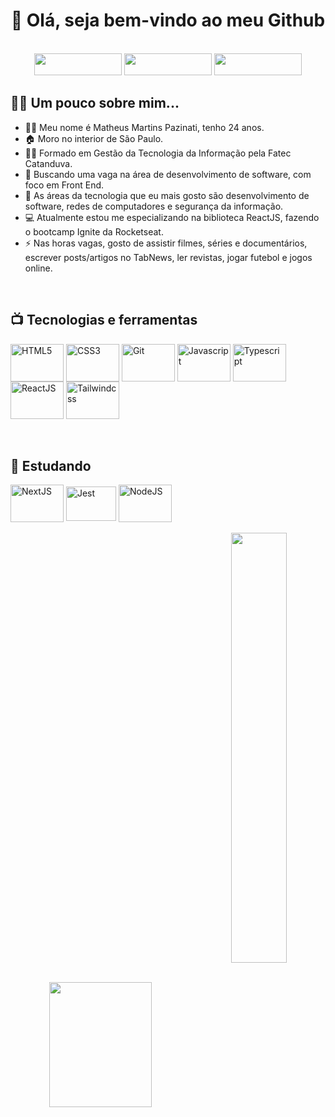 <h1 align="center">👋 Olá, seja bem-vindo ao meu Github</h1>
<br>
<div align="center">
  <a href="mailto:matheuspazinati@gmail.com" target="_blank"> <img src="https://img.shields.io/badge/Gmail-D14836?style=for-the-badge&logo=gmail&logoColor=white" width="140" height="35"></a>  
  <a href="https://www.linkedin.com/in/matheus-pazinati-287925197/" target="_blank"><img src="https://img.shields.io/badge/LinkedIn-0077B5?style=for-the-badge&logo=linkedin&logoColor=white" width="140" height="35"></a>
  <a href="https://www.tabnews.com.br/matheuspazinati" target="_blank"><img src="https://img.shields.io/static/v1?label=&message=TabNews&color=blueviolet&style=for-the-badge&logo=powershell&logoColor=white" width="140" height="35"></a>
 </div>
<h2>👨‍💻 Um pouco sobre mim...</h2>
<ul>
  <li>🧙‍♂️ Meu nome é Matheus Martins Pazinati, tenho 24 anos.
  <li>🏠 Moro no interior de São Paulo.
  <li>👨‍🎓 Formado em Gestão da Tecnologia da Informação pela Fatec Catanduva.
  <li>💼 Buscando uma vaga na área de desenvolvimento de software, com foco em Front End.
  <li>📖 As áreas da tecnologia que eu mais gosto são desenvolvimento de software, redes de computadores e segurança da informação.
  <li>💻 Atualmente estou me especializando na biblioteca ReactJS, fazendo o bootcamp Ignite da Rocketseat.
  <li>⚡ Nas horas vagas, gosto de assistir filmes, séries e documentários, escrever posts/artigos no TabNews, ler revistas, jogar futebol e jogos online.
</ul>
<br>
<h2>📺 Tecnologias e ferramentas</h2>
<div>
  <div>
    <img src="https://cdn.jsdelivr.net/gh/devicons/devicon/icons/html5/html5-original.svg" height="60" width="85" align="center" title= "HTML5" />
    <img src="https://cdn.jsdelivr.net/gh/devicons/devicon/icons/css3/css3-original.svg" height="60" width="85" align="center" title= "CSS3">
    <img src="https://cdn.jsdelivr.net/gh/devicons/devicon/icons/git/git-original.svg" height="60" width="85" align="center" title= "Git" /> 
    <img src="https://cdn.jsdelivr.net/gh/devicons/devicon/icons/javascript/javascript-original.svg" height="60" width="85" align="center" title= "Javascript" />
    <img src="https://cdn.jsdelivr.net/gh/devicons/devicon/icons/typescript/typescript-original.svg" height="60" width="85" align="center" title= "Typescript"/>
    <img src="https://cdn.jsdelivr.net/gh/devicons/devicon/icons/react/react-original-wordmark.svg" height="60" width="85" align="center" title= "ReactJS"/>
    <img src="https://cdn.jsdelivr.net/gh/devicons/devicon/icons/tailwindcss/tailwindcss-plain.svg" width="85" height="60" align="center" title= "Tailwindcss" />
  </div>
  <br>
  <br>
  <div>
    <h2>📖 Estudando</h2>
    <img src="https://cdn.jsdelivr.net/gh/devicons/devicon/icons/nextjs/nextjs-line.svg" height="60" width="85" align="center" title="NextJS" />  
    <img src="https://cdn.jsdelivr.net/gh/devicons/devicon/icons/jest/jest-plain.svg" height="55" width="80" align="center" title="Jest" />
    <img src="https://cdn.jsdelivr.net/gh/devicons/devicon/icons/nodejs/nodejs-original.svg" height="60" width="85" align="center" title="NodeJS" />   
  </div>
 </div>
 <br>
<div align="center">
  <img src="https://github-readme-stats.vercel.app/api?username=Matheus-Pazinati&show_icons=true&count_private=true&theme=merko" height="200" width="57%"    align="center">
  <img src="https://media.giphy.com/media/gjrYDwbjnK8x36xZIO/giphy.gif" width="42%" align="center">
</div>
